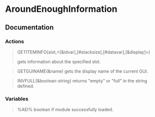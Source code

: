 # AroundEnoughInformation

<h2>Documentation</h2>

<h3>Actions</h3>

><p>GETITEMINFO(slot,<[&idvar],[#stacksize],[#datavar],[&display]>)</p>
>gets information about the specified slot.
>

>GETGUINAME(&name)
gets the display name of the current GUI.

>INVFULL(&boolean-string)
returns "empty" or "full" in the string defined.
>
<h3>Variables</h3>

>%AEI%
>boolean if module successfully loaded.
